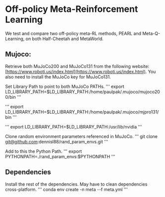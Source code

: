 # Off-policy Meta-Reinforcement Learning
We test and compare two off-policy meta-RL methods, PEARL and Meta-Q-Learning, on both Half-Cheetah and MetaWorld.

## Mujoco: 
Retrieve both MuJoCo200 and MuJoCo131 from the following website: [https://www.roboti.us/index.html](https://www.roboti.us/index.html).
You also need to install the MuJoCo key for MuJoCo131.

Set Library Path to point to both MuJoCo PATHs.
'''
export LD_LIBRARY_PATH=$LD_LIBRARY_PATH:/home/paulpak/.mujoco/mujoco200/bin 
'''

'''
export LD_LIBRARY_PATH=$LD_LIBRARY_PATH:/home/paulpak/.mujoco/mjpro131/bin
'''

'''
export LD_LIBRARY_PATH=$LD_LIBRARY_PATH:/usr/lib/nvidia
'''

Clone random environment parameters referenced in MuJoCo.
'''
git clone git@github.com:dennisl88/rand_param_envs.git
'''

Add to this the Python Path.
'''
export PYTHONPATH=./rand_param_envs:$PYTHONPATH
'''

## Dependencies
Install the rest of the dependencies. May have to clean dependencies cross-platform.
'''
conda env create -n meta --f meta.yml
'''
